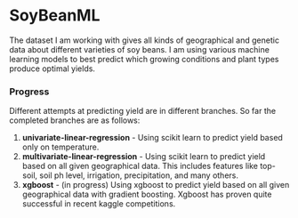# SoyBeanML
The dataset I am working with gives all kinds of geographical and genetic
data about different varieties of soy beans. I am using various machine
learning models to best predict which growing conditions and plant types
produce optimal yields. 
### Progress 
Different attempts at predicting yield are in different branches. So far the
completed branches are as follows:
1. **univariate-linear-regression** - Using scikit learn  to predict
   yield based only on temperature.
2. **multivariate-linear-regression** - Using scikit learn to predict yield
   based on all given geographical data. This includes features like top-soil,
   soil ph level, irrigation, precipitation, and many others. 
2. **xgboost** - (in progress) Using xgboost to predict yield
based on all given geographical data with gradient boosting. Xgboost has proven quite successful in recent kaggle competitions.
